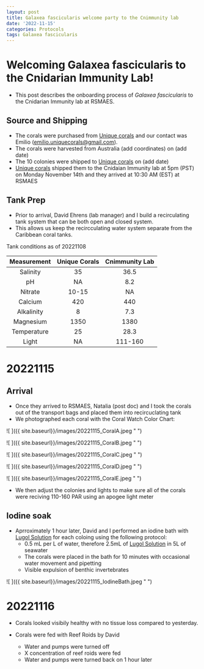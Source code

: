 ```yaml
---
layout: post
title: Galaxea fascicularis welcome party to the Cnimmunity lab
date: '2022-11-15'
categories: Protocols
tags: Galaxea fascicularis
---
```


# Welcoming Galaxea fascicularis to the Cnidarian Immunity Lab!
* This post describes the onboarding process of *Galaxea fascicularis* to the Cnidarian Immunity lab at RSMAES.

## Source and Shipping

* The corals were purchased from [Unique corals](https://uniquecorals.com/) and our contact was Emilio (emilio.uniquecorals@gmail.com).
* The corals were harvested from Australia (add coordinates) on (add date)
* The 10 colonies were shipped to [Unique corals](https://uniquecorals.com/) on (add date)
* [Unique corals](https://uniquecorals.com/) shipped them to the Cnidaian Immunity lab at 5pm (PST) on Monday November 14th and they arrived at 10:30 AM (EST) at RSMAES

## Tank Prep

* Prior to arrival, David Ehrens (lab manager) and I build a recirculating tank system that can be both open and closed system. 
* This allows us keep the recircculating water system separate from the Caribbean coral tanks.

Tank conditions as of 20221108

| Measurement | Unique Corals | Cnimmunity Lab |
|:-----------:|:-------------:|:--------------:|
|   Salinity  |       35      |      36.5      |
|      pH     |       NA      |       8.2      |
|   Nitrate   |     10-15     |       NA       |
|   Calcium   |      420      |       440      |
|  Alkalinity |       8       |       7.3      |
|  Magnesium  |      1350     |      1380      |
| Temperature |       25      |      28.3      |
|    Light    |       NA      |    111-160     |


# 20221115

## Arrival 
* Once they arrived to RSMAES, Natalia (post doc) and I took the corals out of the transport bags and placed them into recircuclating tank
* We photographed each coral with the Coral Watch Color Chart: 

![ ]({{ site.baseurl}}/images/20221115_CoralA.jpeg " ")

![ ]({{ site.baseurl}}/images/20221115_CoralB.jpeg " ")

![ ]({{ site.baseurl}}/images/20221115_CoralC.jpeg " ")

![ ]({{ site.baseurl}}/images/20221115_CoralD.jpeg " ")

![ ]({{ site.baseurl}}/images/20221115_CoralE.jpeg " ")

* We then adjust the colonies and lights to make sure all of the corals were reciving 110-160 PAR using an apogee light meter

## Iodine soak
* Aprroximately 1 hour later, David and I performed an iodine bath with [Lugol Solution](https://www.carolina.com/specialty-chemicals-d-l/lugol-solution/FAM_872793.pr) for each coloing using the following protocol: 
    * 0.5 mL per L of water, therefore 2.5mL of [Lugol Solution](https://www.carolina.com/specialty-chemicals-d-l/lugol-solution/FAM_872793.pr) in 5L of seawater
    * The corals were placed in the bath for 10 minutes with occasional water movement and pipetting
    * Visible expulsion of benthic invertebrates 

![ ]({{ site.baseurl}}/images/20221115_IodineBath.jpeg " ")


# 20221116

* Corals looked visibily healthy with no tissue loss compared to yesterday.

* Corals were fed with Reef Roids by David
    * Water and pumps were turned off
    * X concentration of reef roids were fed
    * Water and pumps were turned back on 1 hour later
